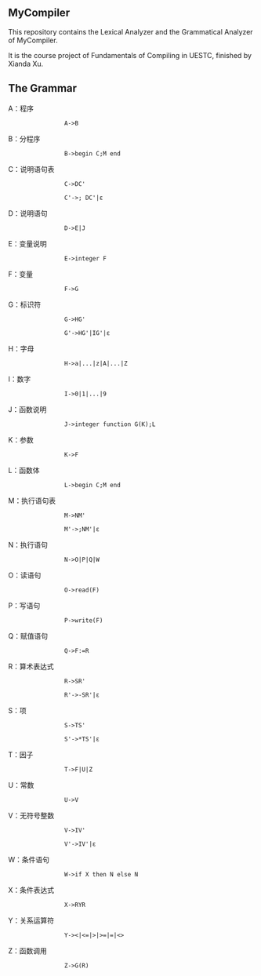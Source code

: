 ## MyCompiler

This repository contains the Lexical Analyzer and the Grammatical Analyzer of MyCompiler.

It is the course project of Fundamentals of Compiling in UESTC, finished by Xianda Xu.

The Grammar
-----------

 A：程序
 
                    A->B
                    
 B：分程序
 
                    B->begin C;M end
                    
 C：说明语句表        
 
                    C->DC'
 
                    C'->; DC'|ε
                    
 D：说明语句
 
                    D->E|J
                    
 E：变量说明
 
                    E->integer F
                    
 F：变量
 
                    F->G
                    
 G：标识符
 
                    G->HG'
                    
                    G'->HG'|IG'|ε
                    
 H：字母
 
                    H->a|...|z|A|...|Z
                    
 I：数字
 
                    I->0|1|...|9
                    
 J：函数说明
 
                    J->integer function G(K);L
                    
 K：参数
 
                    K->F
                    
 L：函数体
 
                    L->begin C;M end
                    
 M：执行语句表
 
                    M->NM'
                    
                    M'->;NM'|ε
                    
 N：执行语句
 
                    N->O|P|Q|W
                    
 O：读语句
 
                    O->read(F)
                    
 P：写语句
 
                    P->write(F)
                    
 Q：赋值语句
 
                    Q->F:=R
                    
 R：算术表达式
 
                    R->SR'
                    
                    R'->-SR'|ε
                    
 S：项
 
                    S->TS'
                    
                    S'->*TS'|ε
                    
 T：因子
 
                    T->F|U|Z
                    
 U：常数
 
                    U->V
                    
 V：无符号整数
 
                    V->IV'
                    
                    V'->IV'|ε
                    
 W：条件语句
 
                    W->if X then N else N
                    
 X：条件表达式
 
                    X->RYR
                    
 Y：关系运算符
 
                    Y-><|<=|>|>=|=|<>
                    
 Z：函数调用
 
                    Z->G(R)
